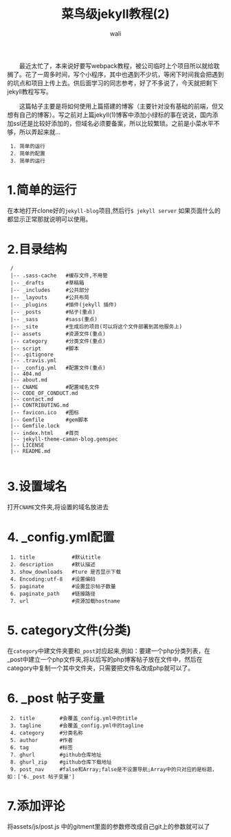 ﻿---
layout: post
title: 菜鸟级jekyll教程(2)   #标题
tagline: 使用小菜搭建jekyll教程
category: jekyll      #分类
author: wali    #作者
tag: jekyll     #标签
ghurl: https://github.com/walidream/jekyll-blog       #github url
ghurl_zip: https://github.com/walidream/jekyll-blog/archive/master.zip  #github zip下载

post_nav: []

---

　　最近太忙了，本来说好要写webpack教程，被公司临时上个项目所以就给耽搁了。花了一周多时间，写个小程序，其中也遇到不少坑，等闲下时间我会把遇到的坑点和项目上传上去。供后面学习的同志参考，好了不多说了，今天就把剩下jekyll教程写写。

　　这篇帖子主要是将如何使用上篇搭建的博客（主要针对没有基础的前端，但又想有自己的博客）。写之前对上篇jekyll(1)博客中添加小绿标的事在说说，国内添加ssl还是比较好添加的，但域名必须要备案，所以比较繁琐。之前是小菜水平不够，所以弄起来就...

```
 1. 简单的运行
 2. 简单的配置
 3. 简单的运行
```

# 1.简单的运行

在本地打开clone好的`jekyll-blog`项目,然后行`$ jekyll server` 如果页面什么的都显示正常那就说明可以使用。

# 2.目录结构

```
 /
 |-- .sass-cache   #缓存文件,不用管
 |-- _drafts       #草稿箱
 |-- _includes     #公共部分
 |-- _layouts      #公共布局
 |-- _plugins      #插件(jekyll 插件)
 |-- _posts        #帖子(重点)
 |-- _sass         #sass(重点)
 |-- _site         #生成后的项目(可以将这个文件部署到其他服务上)
 |-- assets        #资源文件(重点)
 |-- category      #分类文件(重点)
 |-- script        #脚本
 |-- .gitignore    
 |-- .travis.yml   
 |-- _config.yml   #配置文件(重点)
 |-- 404.md
 |-- about.md     
 |-- CNAME         #配置域名文件
 |-- CODE_OF_CONDUCT.md 
 |-- contact.md     
 |-- CONTRIBUTING.md
 |-- favicon.ico   #图标
 |-- Gemfile       #gem脚本
 |-- Gemfile.lock
 |-- index.html    #首页
 |-- jekyll-theme-caman-blog.gemspec
 |-- LICENSE   
 |-- README.md     
 
```

# 3.设置域名

打开`CNAME`文件夹,将设置的域名放进去

# 4. _config.yml配置

```
 1. title            #默认title
 2. description      #默认描述
 3. show_downloads   #ture 是否显示下载
 4. Encoding:utf-8   #设置编码
 5. paginate         #设置显示帖子数量
 6. paginate_path    #链接路径 
 7. url              #资源加载hostname
```

# 5. category文件(分类)

在`category`中建文件夹要和`_post`对应起来,例如：要建一个php分类列表，在_post中建立一个php文件夹,将以后写的php博客帖子放在文件中，然后在category中复制一个其中文件夹，只需要把文件名改成php就可以了。

# 6. _post 帖子变量

```
 2. title        #会覆盖_config.yml中的title
 3. tagline      #会覆盖_config.yml中的tagline
 4. category     #分类名称
 5. author       #作者
 6. tag          #标签 
 7. ghurl        #github仓库地址
 8. ghurl_zip    #github仓库下载地址
 9. post_nav     #false和Array;false是不设置导航;Array中的只对应的是标题，如：['6._post 帖子变量']
```

# 7.添加评论

将assets/js/post.js 中的gitment里面的参数修改成自己git上的参数就可以了




























































